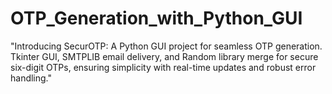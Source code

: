 # OTP_Generation_with_Python_GUI
"Introducing SecurOTP: A Python GUI project for seamless OTP generation. Tkinter GUI, SMTPLIB email delivery, and Random library merge for secure six-digit OTPs, ensuring simplicity with real-time updates and robust error handling."
